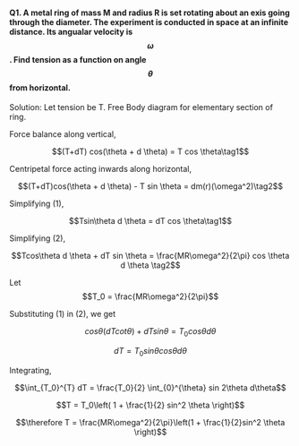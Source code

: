 #### Q1. A metal ring of mass M and radius R is set rotating about an exis going through the diameter. The experiment is conducted in space at an infinite distance. Its angualar velocity is $$\omega$$. Find tension as a function on angle $$\theta$$ from horizontal.
Solution: 
Let tension be T.
Free Body diagram for elementary section of ring.

Force balance along vertical,

$$(T+dT) cos(\theta + d \theta) = T cos \theta\tag1$$ 

Centripetal force acting inwards along horizontal,

$$(T+dT)cos(\theta + d \theta) - T sin \theta = dm(r)(\omega^2)\tag2$$

Simplifying (1),

$$Tsin\theta d \theta = dT cos \theta\tag1$$

Simplifying (2),

$$Tcos\theta d \theta + dT sin \theta = \frac{MR\omega^2}{2\pi} cos \theta d \theta \tag2$$

Let $$T_0 = \frac{MR\omega^2}{2\pi}$$

Substituting (1) in (2), we get

$$cos \theta (dT cot \theta) + dT sin \theta = T_0 cos \theta d \theta$$

$$dT = T_0 sin \theta cos \theta d \theta$$

Integrating,

$$\int_{T_0}^{T} dT = \frac{T_0}{2} \int_{0}^{\theta} sin 2\theta d\theta$$

$$T = T_0\left( 1 + \frac{1}{2} sin^2 \theta \right)$$

$$\therefore T = \frac{MR\omega^2}{2\pi}\left(1 + \frac{1}{2}sin^2 \theta \right)$$

